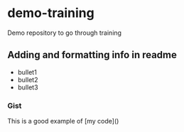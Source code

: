 # demo-training
Demo repository to go through training

## Adding and formatting info in readme

* bullet1
* bullet2
* bullet3

### Gist
This is a good example of [my code](<script src="https://gist.github.com/amarksingh7/cbb86d44d25f8de0aed34c07bbcc54fd.js"></script>)
